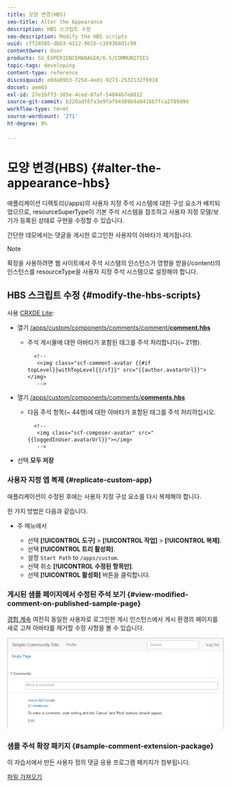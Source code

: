 ```yaml
---
title: 모양 변경(HBS)
seo-title: Alter the Appearance
description: HBS 스크립트 수정
seo-description: Modify the HBS scripts
uuid: cff24505-dbb3-4312-9b1b-c1693b8d1c98
contentOwner: User
products: SG_EXPERIENCEMANAGER/6.5/COMMUNITIES
topic-tags: developing
content-type: reference
discoiquuid: e0da09b3-725d-4ed1-9273-2532132f6918
docset: aem65
exl-id: 27e1bff3-385e-4ced-87af-54044b7e8812
source-git-commit: b220adf6fa3e9faf94389b9a9416b7fca2f89d9d
workflow-type: tm+mt
source-wordcount: '271'
ht-degree: 0%

---
```


# 모양 변경(HBS) {#alter-the-appearance-hbs}

애플리케이션 디렉토리(/apps)의 사용자 지정 주석 시스템에 대한 구성 요소가 배치되었으므로, resourceSuperType이 기본 주석 시스템을 참조하고 사용자 지정 모델/보기가 등록된 상태로 구현을 수정할 수 있습니다.

간단한 데모에서는 댓글을 게시한 로그인한 사용자의 아바타가 제거됩니다.

>[!NOTE]
>
>확장을 사용하려면 웹 사이트에서 주석 시스템의 인스턴스가 영향을 받을(/content)의 인스턴스를 resourceType을 사용자 지정 주석 시스템으로 설정해야 합니다.

## HBS 스크립트 수정 {#modify-the-hbs-scripts}

사용 [CRXDE Lite](/help/sites-developing/developing-with-crxde-lite.md):

* 열기 [/apps/custom/components/comments/comment/**comment.hbs**](https://localhost:4502/crx/de/index.jsp#/apps/custom/components/comments/comment/comment.hbs)

   * 주석 게시물에 대한 아바타가 포함된 태그를 주석 처리합니다(~ 21행).

      ```
        <!--
         <<img class="scf-comment-avatar {{#if topLevel}}withTopLevel{{/if}}" src="{{author.avatarUrl}}"></img>
         -->
      ```

* 열기 [/apps/custom/components/comments/**comments.hbs**](https://localhost:4502/crx/de/index.jsp#/apps/custom/components/comments/comments.hbs)

   * 다음 주석 항목(~ 44행)에 대한 아바타가 포함된 태그를 주석 처리하십시오.

      ```
        <!--
         <img class="scf-composer-avatar" src="{{loggedInUser.avatarUrl}}"></img>
         -->
      ```

* 선택 **모두 저장**

### 사용자 지정 앱 복제 {#replicate-custom-app}

애플리케이션이 수정된 후에는 사용자 지정 구성 요소를 다시 복제해야 합니다.

한 가지 방법은 다음과 같습니다.

* 주 메뉴에서

   * 선택 **[!UICONTROL 도구]** > **[!UICONTROL 작업]** > **[!UICONTROL 복제]**.
   * 선택 **[!UICONTROL 트리 활성화]**.
   * 설정 `Start Path` to `/apps/custom`.
   * 선택 취소 **[!UICONTROL 수정된 항목만]**.
   * 선택 **[!UICONTROL 활성화]** 버튼을 클릭합니다.

### 게시된 샘플 페이지에서 수정된 주석 보기 {#view-modified-comment-on-published-sample-page}

[경험 계속](/help/communities/extend-sample-page.md#publish-sample-page) 여전히 동일한 사용자로 로그인한 게시 인스턴스에서 게시 환경의 페이지를 새로 고쳐 아바타를 제거할 수정 사항을 볼 수 있습니다.

![view-modified-content](assets/view-modified-content.png)

### 샘플 주석 확장 패키지 {#sample-comment-extension-package}

이 자습서에서 만든 사용자 정의 댓글 응용 프로그램 패키지가 첨부됩니다.

[파일 가져오기](assets/sample-comment-extension-6-1-fp3.zip)
